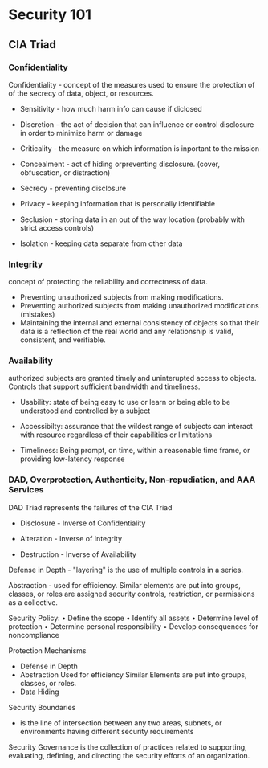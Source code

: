 # Security 101

## CIA Triad

### Confidentiality

Confidentiality - concept of the measures used to ensure the protection of of the secrecy of data, object, or resources.

* Sensitivity - how much harm info can cause if diclosed

* Discretion - the act of decision that can influence or control disclosure in order to minimize harm or damage

* Criticality - the measure on which information is inportant to the mission

* Concealment - act of hiding orpreventing disclosure. (cover, obfuscation, or distraction)

* Secrecy - preventing disclosure

* Privacy - keeping information that is personally identifiable

* Seclusion - storing data in an out of the way location (probably with strict access controls)

* Isolation - keeping data separate from other data


### Integrity

concept of protecting the reliability and correctness of data.

* Preventing unauthorized subjects from making modifications.
* Preventing authorized subjects from making unauthorized modifications (mistakes)
* Maintaining the internal and external consistency of objects so that their data is a reflection of the real world and any relationship is valid, consistent, and verifiable.


### Availability

authorized subjects are granted timely and uninterupted access to objects. Controls that support sufficient bandwidth and timeliness.


* Usability: state of being easy to use or learn or being able  to be understood and controlled by a subject

* Accessibilty: assurance that the wildest range of subjects can interact with resource regardless of their capabilities or limitations

* Timeliness: Being prompt, on time, within a reasonable time frame, or providing low-latency response


### DAD, Overprotection, Authenticity, Non-repudiation, and AAA Services

DAD Triad represents the failures of the CIA Triad

* Disclosure - Inverse of Confidentiality

* Alteration - Inverse of Integrity

* Destruction - Inverse of Availability


Defense in Depth - "layering"  is the use of multiple controls in a series.

Abstraction - used for efficiency. Similar elements are put into groups, classes, or roles are assigned security controls, restriction, or permissions as a collective.


Security Policy:
• Define the scope
• Identify all assets
• Determine level of protection
• Determine personal responsibility
• Develop consequences for noncompliance


Protection Mechanisms
* Defense in Depth
* Abstraction
    Used for efficiency
    Similar Elements are put into groups, classes, or roles.
* Data Hiding

Security Boundaries
* is the line of intersection between any two areas, subnets, or environments having different security requirements


Security Governance is the collection of practices related to supporting, evaluating, defining, and directing the security efforts of an organization.